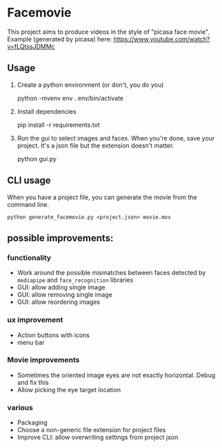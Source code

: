 # Facemovie

This project aims to produce videos in the style of "picasa face movie".
Example (generated by picasa) here: https://www.youtube.com/watch?v=fLQtssJDMMc

## Usage

1. Create a python environment (or don't, you do you)

    python -mvenv env
    . env/bin/activate
   
2. Install dependencies

    pip install -r requirements.txt
   
3. Run the gui to select images and faces. When you're done, save your project. It's a json file but the extension doesn't matter.

    python gui.py

## CLI usage

When you have a project file, you can generate the movie from the command line.

    python generate_facemovie.py <project.json> movie.mov

## possible improvements:

### functionality
* Work around the possible mismatches between faces detected by `mediapipe` and `face_recognition` libraries
* GUI: allow adding single image
* GUI: allow removing single image
* GUI: allow reordering images

### ux improvement
* Action buttons with icons
* menu bar

### Movie improvements
* Sometimes the oriented image eyes are not exactly horizontal. Debug and fix this
* Allow picking the eye target location

### various
* Packaging
* Choose a non-generic file extension for project files
* Improve CLI: allow overwriting settings from project json
